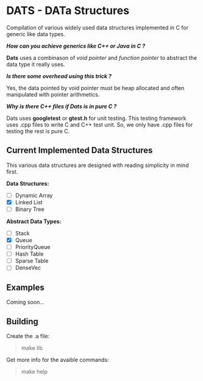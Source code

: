 # **DATS** - **DAT**a **S**tructures

Compilation of various widely used data structures implemented in C for generic like data types.

***How can you achieve generics like C++ or Java in C ?***

**Dats** uses a combinason of *void pointer* and *function pointer* to abstract the data type it really uses.

***Is there some overhead using this trick ?***

Yes, the data pointed by void pointer must be heap allocated and often manipulated with pointer arithmetics. 

***Why is there C++ files if Dats is in pure C ?***

Dats uses **googletest** or **gtest.h** for unit testing. This testing framework uses .cpp files to write C and C++ test unit. So, we only have .cpp files for testing the rest is pure C. 

## Current Implemented Data Structures

This various data structures are designed with reading simplicity in mind first. 

**Data Structures:**

- [ ] Dynamic Array 
- [x] Linked List   
- [ ] Binary Tree   

**Abstract Data Types:**

- [ ] Stack
- [X] Queue 
- [ ] PriorityQueue
- [ ] Hash Table
- [ ] Sparse Table
- [ ] DenseVec

## Examples

Coming soon...

## Building

Create the .a file:

> make lib

Get more info for the avaible commands: 

> make help